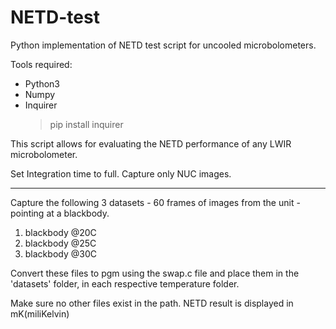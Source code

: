 # NETD-test
Python implementation of NETD test script for uncooled microbolometers.

Tools required:
- Python3
- Numpy
- Inquirer
  >  pip install inquirer

This script allows for evaluating the NETD performance of any LWIR microbolometer.

Set Integration time to full. 
Capture only NUC images. 

---
Capture the following 3 datasets - 60 frames of images from the unit - pointing at a blackbody.

1) blackbody @20C
2) blackbody @25C
3) blackbody @30C

Convert these files to pgm using the swap.c file and place them in the 'datasets' folder, in each respective temperature folder.

Make sure no other files exist in the path.
NETD result is displayed in mK(miliKelvin)
